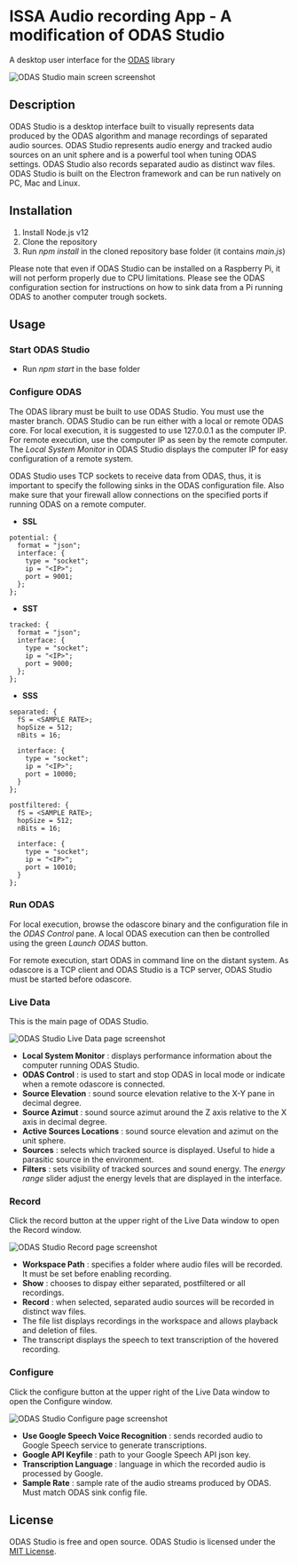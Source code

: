 # ISSA Audio recording App - A modification of ODAS Studio
A desktop user interface for the [ODAS](https://github.com/introlab/odas) library

![ODAS Studio main screen screenshot](/screenshots/main.png)

## Description
ODAS Studio is a desktop interface built to visually represents data produced by the ODAS algorithm and manage recordings of separated audio sources. ODAS Studio represents audio energy and tracked audio sources on an unit sphere and is a powerful tool when tuning ODAS settings. ODAS Studio also records separated audio as distinct wav files. ODAS Studio is built on the Electron framework and can be run natively on PC, Mac and Linux.

## Installation
1. Install Node.js v12
1. Clone the repository
1. Run _npm install_ in the cloned repository base folder (it contains _main.js_)

Please note that even if ODAS Studio can be installed on a Raspberry Pi, it will not perform properly due to CPU limitations. Please see the ODAS configuration section for instructions on how to sink data from a Pi running ODAS to another computer trough sockets.

## Usage
### Start ODAS Studio
* Run _npm start_ in the base folder

### Configure ODAS
The ODAS library must be built to use ODAS Studio. You must use the master branch. ODAS Studio can be run either with a local or remote ODAS core. For local execution, it is suggested to use 127.0.0.1 as the computer IP. For remote execution, use the computer IP as seen by the remote computer. The _Local System Monitor_ in ODAS Studio displays the computer IP for easy configuration of a remote system.

ODAS Studio uses TCP sockets to receive data from ODAS, thus, it is important to specify the following sinks in the ODAS configuration file. Also make sure that your firewall allow connections on the specified ports if running ODAS on a remote computer.
* **SSL**
```
potential: {
  format = "json";
  interface: {
    type = "socket";
    ip = "<IP>";
    port = 9001;
  };
};
```
* **SST**
```
tracked: {
  format = "json";
  interface: {
    type = "socket";
    ip = "<IP>";
    port = 9000;
  };
};
```
* **SSS**
```
separated: {
  fS = <SAMPLE RATE>;
  hopSize = 512;
  nBits = 16;        

  interface: {
    type = "socket";
    ip = "<IP>";
    port = 10000;
  }        
};

postfiltered: {
  fS = <SAMPLE RATE>;
  hopSize = 512;
  nBits = 16;        

  interface: {
    type = "socket";
    ip = "<IP>";
    port = 10010;
  }        
};
```

### Run ODAS
For local execution, browse the odascore binary and the configuration file in the _ODAS Control_ pane. A local ODAS execution can then be controlled using the green _Launch ODAS_ button.

For remote execution, start ODAS in command line on the distant system. As odascore is a TCP client and ODAS Studio is a TCP server, ODAS Studio must be started before odascore.

### Live Data
This is the main page of ODAS Studio.

![ODAS Studio Live Data page screenshot](/screenshots/live_data.png)

* **Local System Monitor** : displays performance information about the computer running ODAS Studio.
* **ODAS Control** : is used to start and stop ODAS in local mode or indicate when a remote odascore is connected.
* **Source Elevation** : sound source elevation relative to the X-Y pane in decimal degree.
* **Source Azimut** : sound source azimut around the Z axis relative to the X axis in decimal degree.
* **Active Sources Locations** : sound source elevation and azimut on the unit sphere.
* **Sources** : selects which tracked source is displayed. Useful to hide a parasitic source in the environment.
* **Filters** : sets visibility of tracked sources and sound energy. The _energy range_ slider adjust the energy levels that are displayed in the interface.

### Record
Click the record button at the upper right of the Live Data window to open the Record window.

![ODAS Studio Record page screenshot](/screenshots/record.png)

* **Workspace Path** : specifies a folder where audio files will be recorded. It must be set before enabling recording.
* **Show** : chooses to dispay either separated, postfiltered or all recordings.
* **Record** : when selected, separated audio sources will be recorded in distinct wav files.
* The file list displays recordings in the workspace and allows playback and deletion of files.
* The transcript displays the speech to text transcription of the hovered recording.

### Configure
Click the configure button at the upper right of the Live Data window to open the Configure window.

![ODAS Studio Configure page screenshot](/screenshots/configure.png)

* **Use Google Speech Voice Recognition** : sends recorded audio to Google Speech service to generate transcriptions.
* **Google API Keyfile** : path to your Google Speech API json key.
* **Transcription Language** : language in which the recorded audio is processed by Google.
* **Sample Rate** : sample rate of the audio streams produced by ODAS. Must match ODAS sink config file.

## License
ODAS Studio is free and open source. ODAS Studio is licensed under the [MIT License](/LICENSE).
